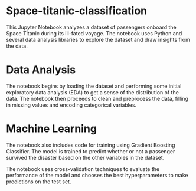 # Space-titanic-classification
This Jupyter Notebook analyzes a dataset of passengers onboard the Space Titanic during its ill-fated voyage. The notebook uses Python and several data analysis libraries to explore the dataset and draw insights from the data.
# Data Analysis
The notebook begins by loading the dataset and performing some initial exploratory data analysis (EDA) to get a sense of the distribution of the data. The notebook then proceeds to clean and preprocess the data, filling in missing values and encoding categorical variables.
# Machine Learning
The notebook also includes code for training using Gradient Boosting Classifier. The model is trained to predict whether or not a passenger survived the disaster based on the other variables in the dataset.

The notebook uses cross-validation techniques to evaluate the performance of the model and chooses the best hyperparameters to make predictions on the test set.
